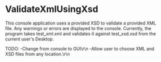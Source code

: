 # ValidateXmlUsingXsd

This console application uses a provided XSD to validate a provided XML file.
Any warnings or errors are displayed to the console.
Currently, the program takes test_xml.xml and validates it against test_xsd.xsd from the current user's Desktop.


TODO:
-Change from console to GUI\r\n
-Allow user to choose XML and XSD files from any location.\r\n